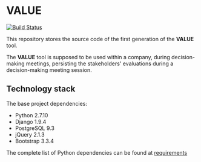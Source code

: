 # VALUE

[![Build Status](https://travis-ci.com/M3SOulu/value.svg?token=MbJaKuStkb4gdMsR68Cq)](https://magnum.travis-ci.com/M3SOulu)

This repository stores the source code of the first generation of the **VALUE** tool.

The **VALUE** tool is supposed to be used within a company, during decision-making meetings, persisting the stakeholders' evaluations during a decision-making meeting session.

## Technology stack

The base project dependencies:

* Python 2.7.10
* Django 1.9.4
* PostgreSQL 9.3
* jQuery 2.1.3
* Bootstrap 3.3.4

The complete list of Python dependencies can be found at [requirements](https://github.com/M3SOulu/value/tree/master/requirements)
